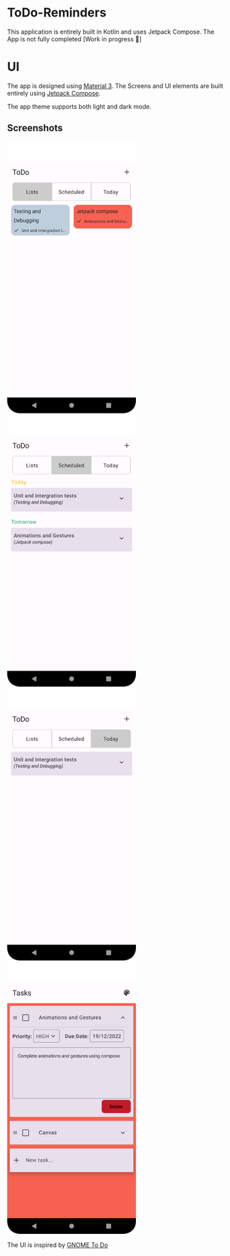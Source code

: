 # ToDo-Reminders
This application is entirely built in Kotlin and uses Jetpack Compose.
The App is not fully completed [Work in progress 🚧]

# UI
The app is designed using [Material 3](https://m3.material.io/). The Screens and UI elements are built entirely using [Jetpack Compose](https://developer.android.com/jetpack/compose). 

The app theme supports both light and dark mode.

## Screenshots
<img src="screenshots/all_todos.png" width=300> <img src="screenshots/scheduled.png" width=300> <img src="screenshots/today.png" width=300> <img src="screenshots/tasks.png" width=300>

The UI is inspired by [GNOME To Do](https://wiki.gnome.org/Apps/Todo)
